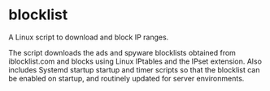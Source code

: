 # blocklist
A Linux script to download and block IP ranges.

The script downloads the ads and spyware blocklists obtained from iblocklist.com and blocks using Linux IPtables and the IPset extension.
Also includes Systemd startup startup and timer scripts so that the blocklist can be enabled on startup, and routinely updated for server environments.


